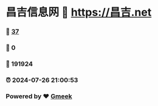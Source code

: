 # 昌吉信息网 :link: https://昌吉.net 
### :page_facing_up: [37](https://昌吉.net/tag.html) 
### :speech_balloon: 0 
### :hibiscus: 191924 
### :alarm_clock: 2024-07-26 21:00:53 
### Powered by :heart: [Gmeek](https://github.com/Meekdai/Gmeek)
